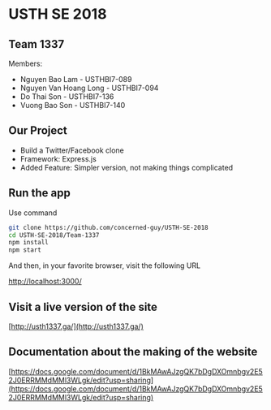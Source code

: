 # USTH SE 2018 

## Team 1337

Members:
* Nguyen Bao Lam - USTHBI7-089
* Nguyen Van Hoang Long - USTHBI7-094
* Do Thai Son - USTHBI7-136
* Vuong Bao Son - USTHBI7-140

## Our Project
* Build a Twitter/Facebook clone
* Framework: Express.js
* Added Feature: Simpler version, not making things complicated

## Run the app
Use command
```bash
git clone https://github.com/concerned-guy/USTH-SE-2018
cd USTH-SE-2018/Team-1337
npm install
npm start
```
And then, in your favorite browser, visit the following URL

[http://localhost:3000/](http://localhost:3000/)

## Visit a live version of the site

[http://usth1337.ga/](http://usth1337.ga/)

## Documentation about the making of the website

[https://docs.google.com/document/d/1BkMAwAJzgQK7bDgDXOmnbgv2E52J0ERRMMdMMl3WLgk/edit?usp=sharing](https://docs.google.com/document/d/1BkMAwAJzgQK7bDgDXOmnbgv2E52J0ERRMMdMMl3WLgk/edit?usp=sharing)
